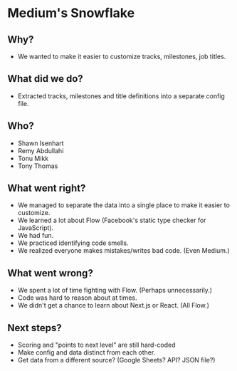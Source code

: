 # Medium's Snowflake

## Why?

* We wanted to make it easier to customize tracks, milestones, job titles.

## What did we do?

* Extracted tracks, milestones and title definitions into a separate config file.

## Who?

* Shawn Isenhart
* Remy Abdullahi
* Tonu Mikk
* Tony Thomas

## What went right?

* We managed to separate the data into a single place to make it easier to customize.
* We learned a lot about Flow (Facebook's static type checker for JavaScript).
* We had fun.
* We practiced identifying code smells.
* We realized everyone makes mistakes/writes bad code. (Even Medium.)

## What went wrong?

* We spent a lot of time fighting with Flow. (Perhaps unnecessarily.)
* Code was hard to reason about at times.
* We didn't get a chance to learn about Next.js or React. (All Flow.)

## Next steps?

* Scoring and "points to next level" are still hard-coded
* Make config and data distinct from each other.
* Get data from a different source? (Google Sheets? API? JSON file?)
